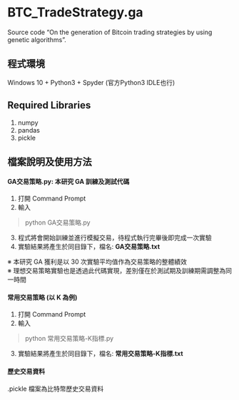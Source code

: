 # BTC_TradeStrategy.ga

Source code “On the generation of Bitcoin trading strategies by using genetic algorithms”.


## 程式環境

Windows 10 + Python3 + Spyder (官方Python3 IDLE也行)


## Required Libraries

1. numpy
2. pandas
3. pickle


## 檔案說明及使用方法

#### GA交易策略.py: 本研究 GA 訓練及測試代碼

1. 打開 Command Prompt
2. 輸入
> python GA交易策略.py
3. 程式將會開始訓練並進行模擬交易，待程式執行完畢後即完成一次實驗
4. 實驗結果將產生於同目錄下，檔名: **GA交易策略.txt**

※ 本研究 GA 獲利是以 30 次實驗平均值作為交易策略的整體績效<br />
※ 理想交易策略實驗也是透過此代碼實現，差別僅在於測試期及訓練期需調整為同一時間


#### 常用交易策略 (以 K 為例)

1. 打開 Command Prompt
2. 輸入
> python 常用交易策略-K指標.py
3. 實驗結果將產生於同目錄下，檔名: **常用交易策略-K指標.txt**

#### 歷史交易資料

.pickle 檔案為比特幣歷史交易資料
